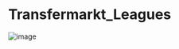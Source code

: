 # Transfermarkt_Leagues


![image](https://github.com/user-attachments/assets/7bdc40c6-bf95-472b-be89-bc648fea6f78)
